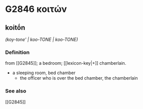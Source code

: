 # G2846 κοιτών

## koitṓn

_(koy-tone' | koo-TONE | koo-TONE)_

### Definition

from [[G2845]]; a bedroom; [[lexicon-key|+]] chamberlain.

- a sleeping room, bed chamber
  - the officer who is over the bed chamber, the chamberlain

### See also

[[G2845]]

